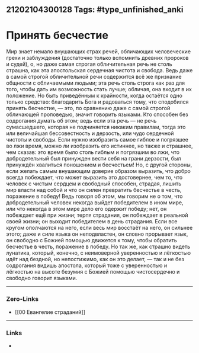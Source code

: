 21202104300128
Tags: #type_unfinished_anki
---
# Принять бесчестие

Мир знает немало внушающих страх речей, обличающих человеческие грехи и заблуждения (достаточно только вспомнить древних пророков и судей), о, но даже самая строгая обличительная речь не столь страшна, как эта апостольская сердечная чистота и свобода. Ведь даже в самой строгой обличительной речи содержится всё же признание общности с обличаемыми людьми; эта речь столь строга как раз для того, чтобы дать им возможность стать лучше; обличая, она входит в их положение. Но быть приведённым к крайности, когда остаётся одно только средство: благодарить Бога и радоваться тому, что сподобился принять бесчестие, — это, по сравнению даже с самой строгой обличающей проповедью, значит говорить языками. Кто способен без содрогания думать об этом; ведь если эта речь — не речь сумасшедшего, которая не подчиняется никаким правилам, тогда это или величайшая бессовестность и дерзость, или чудо сердечной чистоты и свободы. Если нужно изобразить самое гиблое и погрязшее во лжи время, можно ли изобразить его истиннее, но также и страшнее, чем сказав: это время было столь гиблым и погрязшим во лжи, что добродетельный был принужден вести себя на грани дерзости, был принуждён хвалиться поношением и бесчестьем! Но, с другой стороны, если желать самым внушающим доверие образом выразить, что добро всегда побеждает, что может выразить это достовернее, чем то, что человек с чистым сердцем и свободный способен, страдая, лишить мир власти над собой и что он силен превратить бесчестье в честь, поражение в победу! Ведь говоря об этом, мы говорим не о том, что добродетельный человек некогда выйдет победителем в ином мире, или что некогда в этом мире дело его одержит победу; нет, он побеждает ещё при жизни; терпя страдания, он побеждает в реальной своей жизни; он выходит победителем в день страдания. Если все кругом ополчаются на него, если весь мир восстаёт на него, он сильнее этого; даже и силе языка он неподвластен, он словно прорывает язык, он свободно с Божией помощью движется к тому, чтобы обратить бесчестье в честь, поражение в победу. Но так же, как страшно видеть лунатика, который, конечно, с неимоверной уверенностью и лёгкостью идёт над бездной, но непостижимо, как он это делает, — так и не без содрогания видишь апостола, который тоже с уверенностью и лёгкостью на высоте безумия с Божией помощью чистосердечно и свободно говорит языками.

---
### Zero-Links
- [[00 Евангелие страданий]]
---
### Links
-